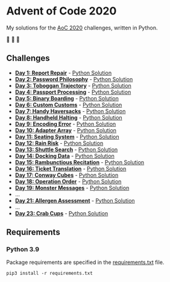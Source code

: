 # Advent of Code 2020

My solutions for the [AoC 2020](https://adventofcode.com/2020) challenges, written in Python.

:christmas_tree: :christmas_tree: :christmas_tree:

## Challenges

- **[Day 1: Report Repair](https://adventofcode.com/2020/day/1)** - [Python Solution](src/day1.py)
- **[Day 2: Password Philosophy](https://adventofcode.com/2020/day/2)** - [Python Solution](src/day2.py)
- **[Day 3: Toboggan Trajectory](https://adventofcode.com/2020/day/3)** - [Python Solution](src/day3.py)
- **[Day 4: Passport Processing](https://adventofcode.com/2020/day/4)** - [Python Solution](src/day4.py)
- **[Day 5: Binary Boarding](https://adventofcode.com/2020/day/5)** - [Python Solution](src/day5.py)
- **[Day 6: Custom Customs](https://adventofcode.com/2020/day/6)** - [Python Solution](src/day6.py)
- **[Day 7: Handy Haversacks](https://adventofcode.com/2020/day/7)** - [Python Solution](src/day7.py)
- **[Day 8: Handheld Halting](https://adventofcode.com/2020/day/8)** - [Python Solution](src/day8.py)
- **[Day 9: Encoding Error](https://adventofcode.com/2020/day/9)** - [Python Solution](src/day9.py)
- **[Day 10: Adapter Array](https://adventofcode.com/2020/day/10)** - [Python Solution](src/day10.py)
- **[Day 11: Seating System](https://adventofcode.com/2020/day/11)** - [Python Solution](src/day11.py)
- **[Day 12: Rain Risk](https://adventofcode.com/2020/day/12)** - [Python Solution](src/day12.py)
- **[Day 13: Shuttle Search](https://adventofcode.com/2020/day/13)** - [Python Solution](src/day13.py)
- **[Day 14: Docking Data](https://adventofcode.com/2020/day/14)** - [Python Solution](src/day14.py)
- **[Day 15: Rambunctious Recitation](https://adventofcode.com/2020/day/15)** - [Python Solution](src/day15.py)
- **[Day 16: Ticket Translation](https://adventofcode.com/2020/day/16)** - [Python Solution](src/day16.py)
- **[Day 17: Conway Cubes](https://adventofcode.com/2020/day/17)** - [Python Solution](src/day17.py)
- **[Day 18: Operation Order](https://adventofcode.com/2020/day/18)** - [Python Solution](src/day18.py)
- **[Day 19: Monster Messages](https://adventofcode.com/2020/day/19)** - [Python Solution](src/day19.py)
- ...
- **[Day 21: Allergen Assessment](https://adventofcode.com/2020/day/21)** - [Python Solution](src/day21.py)
- ...
- **[Day 23: Crab Cups](https://adventofcode.com/2020/day/23)** - [Python Solution](src/day23.py)

## Requirements

### Python 3.9

Package requirements are specified in the [requirements.txt](requirements.txt) file.

```
pip3 install -r requirements.txt
```
